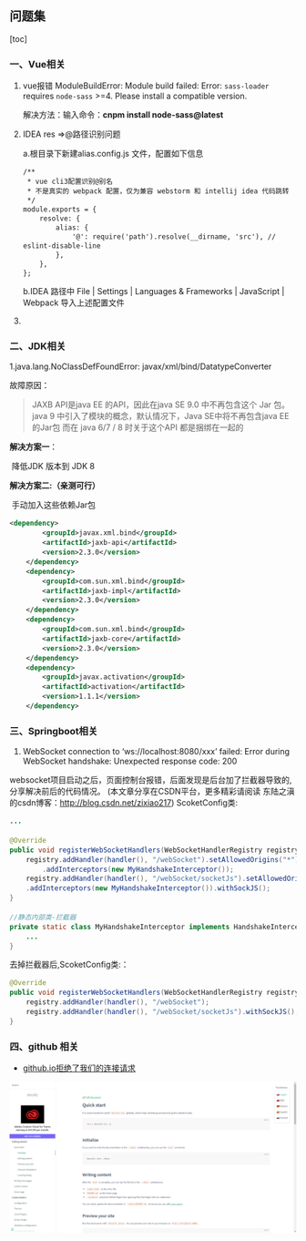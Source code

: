 ## 问题集

[toc]

### 一、Vue相关

1. vue报错 ModuleBuildError: Module build failed: Error: `sass-loader` requires `node-sass` >=4. Please install a compatible version.

   解决方法：输入命令：**cnpm install node-sass@latest**

2. IDEA  res =>@路径识别问题

   a.根目录下新建alias.config.js 文件，配置如下信息

   ```vue
   /**
    * vue cli3配置识别@别名
    * 不是真实的 webpack 配置，仅为兼容 webstorm 和 intellij idea 代码跳转
    */
   module.exports = {
       resolve: {
           alias: {
               '@': require('path').resolve(__dirname, 'src'), // eslint-disable-line
           },
       },
   };
   ```

   b.IDEA 路径中  File | Settings | Languages & Frameworks | JavaScript | Webpack  导入上述配置文件

3. 

### 二、JDK相关

1.java.lang.NoClassDefFoundError: javax/xml/bind/DatatypeConverter

 故障原因： 

>  JAXB API是java EE 的API，因此在java SE 9.0 中不再包含这个 Jar 包。
> java 9 中引入了模块的概念，默认情况下，Java SE中将不再包含java EE 的Jar包
> 而在 java 6/7 / 8 时关于这个API 都是捆绑在一起的

**解决方案一**：

​		降低JDK 版本到 JDK 8

**解决方案二:（亲测可行）**

​		手动加入这些依赖Jar包

```xml
<dependency>
        <groupId>javax.xml.bind</groupId>
        <artifactId>jaxb-api</artifactId>
        <version>2.3.0</version>
    </dependency>
    <dependency>
        <groupId>com.sun.xml.bind</groupId>
        <artifactId>jaxb-impl</artifactId>
        <version>2.3.0</version>
    </dependency>
    <dependency>
        <groupId>com.sun.xml.bind</groupId>
        <artifactId>jaxb-core</artifactId>
        <version>2.3.0</version>
    </dependency>
    <dependency>
        <groupId>javax.activation</groupId>
        <artifactId>activation</artifactId>
        <version>1.1.1</version>
    </dependency>
```

### 三、Springboot相关

1.  WebSocket connection to ‘ws://localhost:8080/xxx’ failed: Error during WebSocket handshake: Unexpected response code: 200 

websocket项目启动之后，页面控制台报错，后面发现是后台加了拦截器导致的,分享解决前后的代码情况。
(本文章分享在CSDN平台，更多精彩请阅读 东陆之滇的csdn博客：http://blog.csdn.net/zixiao217)
ScoketConfig类:

```java
...

@Override
public void registerWebSocketHandlers(WebSocketHandlerRegistry registry) {
    registry.addHandler(handler(), "/webSocket").setAllowedOrigins("*")
        .addInterceptors(new MyHandshakeInterceptor());
    registry.addHandler(handler(), "/webSocket/socketJs").setAllowedOrigins("*")
    .addInterceptors(new MyHandshakeInterceptor()).withSockJS();
}

//静态内部类-拦截器
private static class MyHandshakeInterceptor implements HandshakeInterceptor{
    ...
}
```

去掉拦截器后,ScoketConfig类:：

```java
@Override
public void registerWebSocketHandlers(WebSocketHandlerRegistry registry) {
    registry.addHandler(handler(), "/webSocket");
    registry.addHandler(handler(), "/webSocket/socketJs").withSockJS();
}
```



### 四、github 相关

+ [github.io拒绝了我们的连接请求](github.io拒绝了我们的连接请求.md)

![81](.\images\81.jpg)